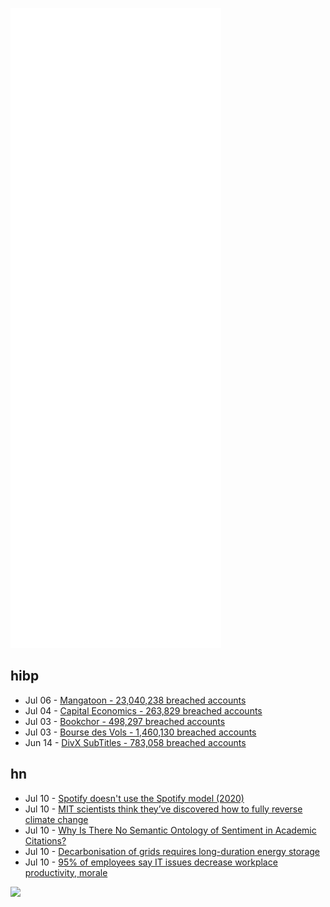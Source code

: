 ![Metrics](https://raw.githubusercontent.com/phixion/phixion/master/metrics.svg)

## hibp

<!--
for https://github.com/phixion/phixion/blob/main/.github/workflows/feeds.yml
-->
<!--START_SECTION:haveibeenpwnd-->
- Jul 06 - [Mangatoon - 23,040,238 breached accounts](https://haveibeenpwned.com/PwnedWebsites#Mangatoon)
- Jul 04 - [Capital Economics - 263,829 breached accounts](https://haveibeenpwned.com/PwnedWebsites#CapialEconomics)
- Jul 03 - [Bookchor - 498,297 breached accounts](https://haveibeenpwned.com/PwnedWebsites#Bookchor)
- Jul 03 - [Bourse des Vols - 1,460,130 breached accounts](https://haveibeenpwned.com/PwnedWebsites#BourseDesVols)
- Jun 14 - [DivX SubTitles - 783,058 breached accounts](https://haveibeenpwned.com/PwnedWebsites#DivXSubTitles)
<!--END_SECTION:haveibeenpwnd-->

## hn

<!--
for https://github.com/phixion/phixion/blob/main/.github/workflows/feeds.yml
-->
<!--START_SECTION:hn-->
- Jul 10 - [Spotify doesn't use the Spotify model (2020)](https://www.jeremiahlee.com/posts/failed-squad-goals/)
- Jul 10 - [MIT scientists think they’ve discovered how to fully reverse climate change](https://bgr.com/science/mit-scientists-think-theyve-discovered-how-to-fully-reverse-climate-change/)
- Jul 10 - [Why Is There No Semantic Ontology of Sentiment in Academic Citations?](https://shkspr.mobi/blog/2022/07/why-is-there-no-semantic-ontology-of-sentiment-in-academic-citations/)
- Jul 10 - [Decarbonisation of grids requires long-duration energy storage](https://www.economist.com/technology-quarterly/2022/06/23/decarbonisation-of-electric-grids-reliant-on-renewables-requires-long-duration-energy-storage)
- Jul 10 - [95% of employees say IT issues decrease workplace productivity, morale](https://venturebeat.com/2022/07/06/report-95-of-employees-say-it-issues-decrease-workplace-productivity-and-morale/)
<!--END_SECTION:hn-->

<!--
for https://yhype.me
-->
![](https://hit.yhype.me/github/profile?user_id=13013670)
